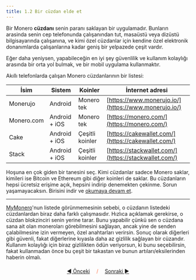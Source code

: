 ```yaml
---
title: 1.2 Bir cüzdan elde et
---
```


Bir Monero **cüzdanı** senin paranı saklayan bir uygulamadır.
Bunların arasinda senin cep telefonunda çalışanından tut, masaüstü
veya dizüstü bilgisayarında çalışanına, ve kimi özel cüzdanlar için
kendine özel elektronik donanımlarda çalışanlarına kadar geniş bir
yelpazede çeşit vardır.

Eğer daha yeniysen, yapabileceğin en iyi şey güvenlilik ve kullanım
kolaylığı arasında bir orta yol bulmak, ve bir mobil uygulama
kullanmaktır.

Akıllı telefonlarda çalışan Monero cüzdanlarının bir listesi:

| İsim       | Sistem        | Koinler         | İnternet adresi                                      |
|------------|---------------|-----------------|------------------------------------------------------|
| Monerujo   | Android       | Monero tek      | [https://www.monerujo.io/](https://www.monerujo.io/) |
| Monero.com | Android + iOS | Monero tek      | [https://monero.com/](https://monero.com/)           |
| Cake       | Android + iOS | Çeşitli koinler | [https://cakewallet.com/](https://cakewallet.com/)   |
| Stack      | Android + iOS | Çeşitli koinler | [https://stackwallet.com/](https://stackwallet.com/) |

Hoşuna en çok giden bir tanesini seç.  Kimi cüzdanlar sadece Monero
saklar, kimileri ise Bitcoin ve Ethereum gibi diğer koinleri de
saklar.  Bu cüzdanların hepsi ücretsiz erişime açık, hepsini indirip
denemekten çekinme.  Sorun yaşamayacaksın.  Birisini indir ve [okumaya
devam et](1.03_be_your_own_bank.md).

---

[MyMonero](https://mymonero.com)'nun listede görünmemesinin sebebi, o
cüzdanın listedeki cüzdanlardan biraz daha farklı çalışmasıdır.
Hızlıca açıklamak gerekirse, o cüzdan blokzinciri senin yerine tarar.
Bunu yapabilir çünkü sen o cüzdana sana ait olan moneroları
görebilmesini sağlayan, ancak yine de senden çalabilmesine izin
vermeyen, özel anahtarları verirsin.  Sonuç olarak diğerleri gibi
güvenli, fakat diğerlerine kıyasla daha az gizlilik sağlayan bir
cüzandır.  Kullanım kolaylığı için biraz gizlilikten ödün veriyorsun,
ki bunu seçebilirsin, fakat kullanmadan önce bu çeşit bir takastan ve
bunun artıları/eksilerinden haberin olmalı.



<p align='center' style='margin-top: 1.5em;'><span style='margin-right: 1em;'><a href="./1.01_get_started.md">◄ Önceki</a></span> <span style='color: #ff774d;'>/</span> <span style='margin-left: 1em;'><a href="./1.03_be_your_own_bank.md">Sonraki ►</a></span></p>
